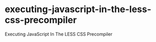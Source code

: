 executing-javascript-in-the-less-css-precompiler
================================================

Executing JavaScript In The LESS CSS Precompiler

